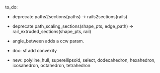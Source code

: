 to_do:

- deprecate paths2sections(paths) -> rails2sections(rails)
- deprecate path_scaling_sections(shape_pts, edge_path) -> rail_extruded_sections(shape_pts, rail)

- angle_between adds a ccw param.

- doc: sf add convexity

- new: polyline_hull, superellipsoid, select, dodecahedron, hexahedron, icosahedron, octahedron, tetrahedron